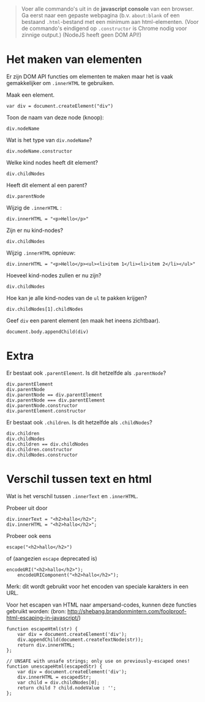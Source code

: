 
> Voer alle commando's uit in de **javascript console** van een browser.
> Ga eerst naar een gepaste webpagina (b.v. `about:blank` of een bestaand `.html`-bestand met een minimum aan html-elementen.
> (Voor de commando's eindigend op `.constructor` is Chrome nodig voor zinnige output.)
> (NodeJS heeft geen DOM API!)


# Het maken van elementen

Er zijn DOM API functies om elementen te maken
maar het is vaak gemakkelijker om `.innerHTML` te gebruiken.

Maak een element.

	var div = document.createElement("div")

Toon de naam van deze node (knoop):

	div.nodeName

Wat is het type van `div.nodeName`?

	div.nodeName.constructor

Welke kind nodes heeft dit element?

	div.childNodes

Heeft dit element al een parent?

	div.parentNode

Wijzig de `.innerHTML` :

	div.innerHTML = "<p>Hello</p>"

Zijn er nu kind-nodes?

	div.childNodes

Wijzig `.innerHTML` opnieuw:

	div.innerHTML = "<p>Hello</p><ul><li>item 1</li><li>item 2</li></ul>"

Hoeveel kind-nodes zullen er nu zijn?

	div.childNodes	

Hoe kan je alle kind-nodes van de `ul` te pakken krijgen?

	div.childNodes[1].childNodes

Geef `div` een parent element (en maak het ineens zichtbaar).

	document.body.appendChild(div)


# Extra


Er bestaat ook `.parentElement`. Is dit hetzelfde als `.parentNode`?

	div.parentElement
	div.parentNode
	div.parentNode == div.parentElement
	div.parentNode === div.parentElement
	div.parentNode.constructor
	div.parentElement.constructor

Er bestaat ook `.children`. Is dit hetzelfde als `.childNodes`?

	div.children
	div.childNodes
	div.children == div.childNodes
	div.children.constructor
	div.childNodes.constructor


# Verschil tussen text en html

Wat is het verschil tussen `.innerText` en `.innerHTML`.

Probeer uit door

	div.innerText = "<h2>hallo</h2>";
	div.innerHTML = "<h2>hallo</h2>";

Probeer ook eens

	escape("<h2>hallo</h2>")

of (aangezien `escape` deprecated is)

	encodeURI("<h2>hallo</h2>");
        encodeURIComponent("<h2>hallo</h2>");

Merk: dit wordt gebruikt voor het encoden van speciale karakters in een URL.

Voor het escapen van HTML naar ampersand-codes, kunnen deze functies gebruikt worden:
(bron: http://shebang.brandonmintern.com/foolproof-html-escaping-in-javascript/)

	function escapeHtml(str) {
	    var div = document.createElement('div');
	    div.appendChild(document.createTextNode(str));
	    return div.innerHTML;
	};

	// UNSAFE with unsafe strings; only use on previously-escaped ones!
	function unescapeHtml(escapedStr) {
	    var div = document.createElement('div');
	    div.innerHTML = escapedStr;
	    var child = div.childNodes[0];
	    return child ? child.nodeValue : '';
	};

